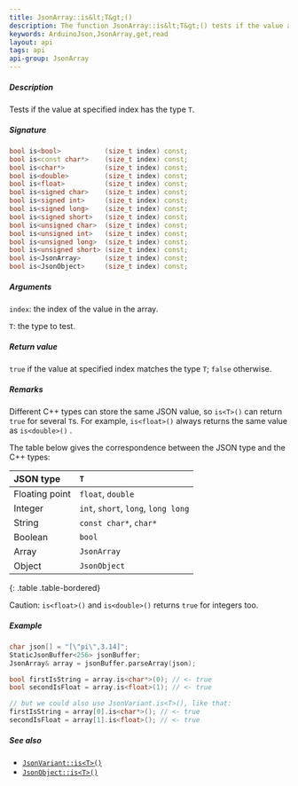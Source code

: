 ```yaml
---
title: JsonArray::is&lt;T&gt;()
description: The function JsonArray::is&lt;T&gt;() tests if the value at specified index has the type T.
keywords: ArduinoJson,JsonArray,get,read
layout: api
tags: api
api-group: JsonArray
---
```


##### Description

Tests if the value at specified index has the type `T`.

##### Signature

```c++
bool is<bool>           (size_t index) const;
bool is<const char*>    (size_t index) const;
bool is<char*>          (size_t index) const;
bool is<double>         (size_t index) const;
bool is<float>          (size_t index) const;
bool is<signed char>    (size_t index) const;
bool is<signed int>     (size_t index) const;
bool is<signed long>    (size_t index) const;
bool is<signed short>   (size_t index) const;
bool is<unsigned char>  (size_t index) const;
bool is<unsigned int>   (size_t index) const;
bool is<unsigned long>  (size_t index) const;
bool is<unsigned short> (size_t index) const;
bool is<JsonArray>      (size_t index) const;
bool is<JsonObject>     (size_t index) const;
```

##### Arguments

`index`: the index of the value in the array.

`T`: the type to test.

##### Return value

`true` if the value at specified index matches the type `T`; `false` otherwise.

##### Remarks

Different C++ types can store the same JSON value, so `is<T>()` can return `true` for several `T`s. For example, `is<float>()` always returns the same value as `is<double>()` .

The table below gives the correspondence between the JSON type and the C++ types:

| JSON type      | `T`                                 |
|:---------------|:------------------------------------|
| Floating point | `float`, `double`                   |
| Integer        | `int`, `short`, `long`, `long long` |
| String         | `const char*`, `char*`              |
| Boolean        | `bool`                              |
| Array          | `JsonArray`                         |
| Object         | `JsonObject`                        |
{: .table .table-bordered}

Caution: `is<float>()` and `is<double>()` returns `true` for integers too.

##### Example

```c++
char json[] = "[\"pi\",3.14]";
StaticJsonBuffer<256> jsonBuffer;
JsonArray& array = jsonBuffer.parseArray(json);

bool firstIsString = array.is<char*>(0); // <- true
bool secondIsFloat = array.is<float>(1); // <- true

// but we could also use JsonVariant.is<T>(), like that:
firstIsString = array[0].is<char*>(); // <- true
secondIsFloat = array[1].is<float>(); // <- true
```

##### See also

* [`JsonVariant::is<T>()`]({{site.baseurl}}/api/jsonvariant/is/)
* [`JsonObject::is<T>()`]({{site.baseurl}}/api/jsonobject/is/)
